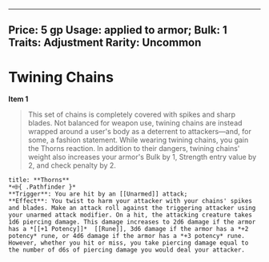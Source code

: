 
---
Price: 5 gp
Usage: applied to armor;
Bulk: 1
Traits: Adjustment
Rarity: Uncommon
---

# Twining Chains

**Item 1**

> This set of chains is completely covered with spikes and sharp blades. Not balanced for weapon use, twining chains are instead wrapped around a user's body as a deterrent to attackers—and, for some, a fashion statement. While wearing twining chains, you gain the Thorns reaction. In addition to their dangers, twining chains' weight also increases your armor's Bulk by 1, Strength entry value by 2, and check penalty by 2.

```ad-embed-ability
title: **Thorns**
*⬲{ .Pathfinder }*
**Trigger**: You are hit by an [[Unarmed]] attack;
**Effect**: You twist to harm your attacker with your chains' spikes and blades. Make an attack roll against the triggering attacker using your unarmed attack modifier. On a hit, the attacking creature takes 1d6 piercing damage. This damage increases to 2d6 damage if the armor has a *[[+1 Potency]]*  [[Rune]], 3d6 damage if the armor has a *+2 potency* rune, or 4d6 damage if the armor has a *+3 potency* rune. However, whether you hit or miss, you take piercing damage equal to the number of d6s of piercing damage you would deal your attacker.

```


